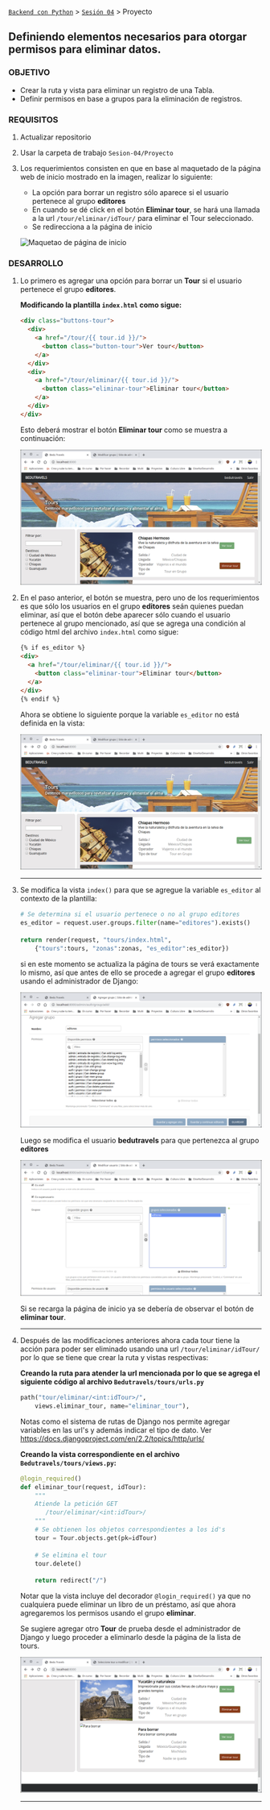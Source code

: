 [`Backend con Python`](../../Readme.md) > [`Sesión 04`](../Readme.md) > Proyecto
## Definiendo elementos necesarios para otorgar permisos para eliminar datos.

### OBJETIVO
- Crear la ruta y vista para eliminar un registro de una Tabla.
- Definir permisos en base a grupos para la eliminación de registros.

### REQUISITOS
1. Actualizar repositorio
1. Usar la carpeta de trabajo `Sesion-04/Proyecto`
1. Los requerimientos consisten en que en base al maquetado de la página web de inicio mostrado en la imagen, realizar lo siguiente:
   - La opción para borrar un registro sólo aparece si el usuario pertenece al grupo __editores__
   - En cuando se dé click en el botón __Eliminar tour__, se hará una llamada a la url `/tour/eliminar/idTour/` para eliminar el Tour seleccionado.
   - Se redirecciona a la página de inicio

   ![Maquetao de página de inicio](assets/pagina-inicio-borrar-01.png)

### DESARROLLO
1. Lo primero es agregar una opción para borrar un __Tour__ si el usuario pertenece el grupo __editores__.

   __Modificando la plantilla `index.html` como sigue:__

   ```html
   <div class="buttons-tour">
     <div>
       <a href="/tour/{{ tour.id }}/">
         <button class="button-tour">Ver tour</button>
       </a>
     </div>
     <div>
       <a href="/tour/eliminar/{{ tour.id }}/">
         <button class="eliminar-tour">Eliminar tour</button>
       </a>
     </div>
   </div>
   ```
   Esto deberá mostrar el botón __Eliminar tour__ como se muestra a continuación:

   ![Botón eliminar tour](assets/eliminar-01.png)

1. En el paso anterior, el botón se muestra, pero uno de los requerimientos es que sólo los usuarios en el grupo __editores__ seán quienes puedan eliminar, así que el botón debe aparecer sólo cuando el usuario pertenece al grupo mencionado, así que se agrega una condición al código html del archivo `index.html` como sigue:

   ```html
   {% if es_editor %}
   <div>
     <a href="/tour/eliminar/{{ tour.id }}/">
       <button class="eliminar-tour">Eliminar tour</button>
     </a>
   </div>
   {% endif %}
   ```
   Ahora se obtiene lo siguiente porque la variable `es_editor` no está definida en la vista:

   ![Botón eliminar tour](assets/eliminar-02.png)
   ***   

1. Se modifica la vista `index()` para que se agregue la variable `es_editor` al contexto de la plantilla:

   ```python
   # Se determina si el usuario pertenece o no al grupo editores
   es_editor = request.user.groups.filter(name="editores").exists()

   return render(request, "tours/index.html",
       {"tours":tours, "zonas":zonas, "es_editor":es_editor})
   ```
   si en este momento se actualiza la página de tours se verá exactamente lo mismo, así que antes de ello se procede a agregar el grupo __editores__ usando el administrador de Django:

   ![Agregando grupo editores](assets/eliminar-03.png)

   Luego se modifica el usuario __bedutravels__ para que pertenezca al grupo __editores__

   ![Usuario bedutravels con grupo editores](assets/eliminar-04.png)

   Si se recarga la página de inicio ya se debería de observar el botón de __eliminar tour__.
   ***

1. Después de las modificaciones anteriores ahora cada tour tiene la acción para poder ser eliminado usando una url `/tour/eliminar/idTour/` por lo que se tiene que crear la ruta y vistas respectivas:

   __Creando la ruta para atender la url mencionada por lo que se agrega el siguiente código al archivo `Bedutravels/tours/urls.py`__

   ```python
   path("tour/eliminar/<int:idTour>/",
       views.eliminar_tour, name="eliminar_tour"),
   ```
   Notas como el sistema de rutas de Django nos permite agregar variables en las url's y además indicar el tipo de dato. Ver https://docs.djangoproject.com/en/2.2/topics/http/urls/

   __Creando la vista correspondiente en el archivo `Bedutravels/tours/views.py`:__

   ```python
   @login_required()
   def eliminar_tour(request, idTour):
       """
       Atiende la petición GET
          /tour/eliminar/<int:idTour>/
       """
       # Se obtienen los objetos correspondientes a los id's
       tour = Tour.objects.get(pk=idTour)

       # Se elimina el tour
       tour.delete()

       return redirect("/")
   ```
   Notar que la vista incluye del decorador `@login_required()` ya que no cualquiera puede eliminar un libro de un préstamo, así que ahora agregaremos los permisos usando el grupo __eliminar__.

   Se sugiere agregar otro __Tour__ de prueba desde el administrador de Django y luego proceder a eliminarlo desde la página de la lista de tours.

   ![Eliminando tour de prueba](assets/eliminar-05.png)
   ***
